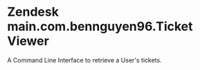 # Zendesk main.com.bennguyen96.Ticket Viewer

A Command Line Interface to retrieve a User's tickets.